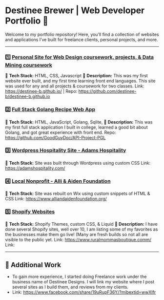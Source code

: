 # Destinee Brewer | Web Developer Portfolio 🚀

Welcome to my portfolio repository! Here, you’ll find a collection of websites and applications I’ve built for freelance clients, personal projects, and more.

---

### 1️⃣ [Personal Site for Web Design coursework, projects, & Data Mining coursework](#)
🛒 **Tech Stack:** HTML, CSS, Javascript
📌 **Description:** This was my first website ever built, and my first time learning front end languages. This site was used for any and all projects & coursework for two classes. 
Link: https://destinee-b.github.io/ | Repo: https://github.com/destinee-b/destinee-b.github.io

### 2️⃣  [Full Stack Golang Recipe Web App](#)
🛒 **Tech Stack:** HTML, JavaScript, Golang, Sqlite, 
📌 **Description:** This was my first full stack application I built in college, learned a good bit about Golang, and got great experience with front end. 
Repo: https://github.com/GoodGuyDoc/API-Project-PGL

### 3️⃣ [Wordpress Hospitality Site - Adams Hospitality](#)
🥘 **Tech Stack:**  Site was built through Wordpress using custom CSS 
Link: https://adamshospitality.com/

### 4️⃣ [Local Nonprofit - Alli & Aiden Foundation](#)
🥘 **Tech Stack:**  Site was rebuilt on Wix using custom snippets of HTML & CSS
Link: https://www.alliandaidenfoundation.org/

### 5️⃣ [Shopify Websites](#)
💼 **Tech Stack:** Shopify Themes, custom CSS, & Liquid
📌 **Description:** I have done several Shopify sites, well over 10, I am listing some of my favorites as the businesses make them go live! (Many are fresh builds so not all are visible to the public yet.
Link: https://www.ruralmommasboutique.comm/
Link: 



---

## 📁 Additional Work
- To gain more experience, I started doing Freelance work under the business name of Destinee Designs. I will link my website where I post several sites as I build them, and reviews from my clients.
- Link: https://www.facebook.com/share/19uRupF36Y/?mibextid=wwXIfr 
